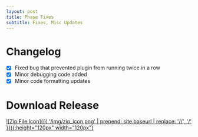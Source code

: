 ```yaml
---
layout: post
title: Phase Fixes
subtitle: Fixes, Misc Updates
---
```


# Changelog

- [X] Fixed bug that prevented plugin from running twice in a row
- [X] Minor debugging code added
- [X] Minor code formatting updates

# Download Release

[![Zip File Icon]({{ '/img/zip_icon.png' | prepend: site.baseurl | replace: '//', '/' }}){:height="120px" width="120px"}](https://github.com/mcrosson/lr_plugin_computer_vision_tagging/archive/20170715.1.zip)
